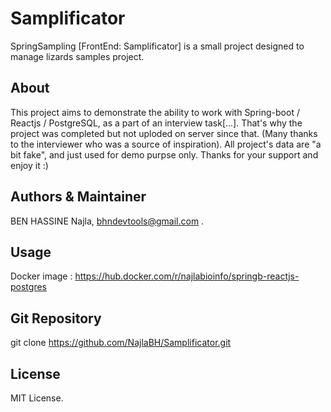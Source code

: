 # Samplificator
SpringSampling [FrontEnd: Samplificator] is a small project designed to manage lizards samples project.

## About
This project aims to demonstrate the ability to work with Spring-boot / Reactjs / PostgreSQL,
as a part of an interview task[...]. That's why the project was completed but not uploded on server
since that. (Many thanks to the interviewer who was a source of inspiration). All project's data 
are "a bit fake", and just used for demo purpse only. Thanks for your support and enjoy it :)


## Authors & Maintainer
BEN HASSINE Najla, bhndevtools@gmail.com .


## Usage
Docker image : <a href="https://hub.docker.com/r/najlabioinfo/springb-reactjs-postgres">https://hub.docker.com/r/najlabioinfo/springb-reactjs-postgres</a>


## Git Repository
git clone https://github.com/NajlaBH/Samplificator.git


## License
MIT License.

